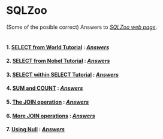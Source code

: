 # SQLZoo
(Some of the posible correct) Answers to [*SQLZoo web page*](https://sqlzoo.net/wiki/SQL_Tutorial).
<br></br>

#### 1. [SELECT from World Tutorial](https://sqlzoo.net/wiki/SELECT_from_WORLD_Tutorial) **:** [*Answers*](SELECT_from_WORLD_Tutorial_answers.md)

#### 2. [SELECT from Nobel Tutorial](https://sqlzoo.net/wiki/SELECT_from_Nobel_Tutorial) **:** [*Answers*](SELECT_from_Nobel_Tutorial_answers.md)

#### 3. [SELECT within SELECT Tutorial](https://sqlzoo.net/wiki/SELECT_within_SELECT_Tutorial) **:** [*Answers*](SELECT_within_SELECT_Tutorial_answers.md)

#### 4. [SUM and COUNT](https://sqlzoo.net/wiki/SUM_and_COUNT) **:** [*Answers*](SUM_and_COUNT_answers.md)

#### 5. [The JOIN operation](https://sqlzoo.net/wiki/The_JOIN_operation) **:** [*Answers*](The_JOIN_operation_answers.md)

#### 6. [More JOIN operations](https://sqlzoo.net/wiki/More_JOIN_operations) **:** [*Answers*](More_JOIN_operations_answers.md)

#### 7. [Using Null](https://sqlzoo.net/wiki/Using_Null) **:** [*Answers*](Using_Null_answers.md)
